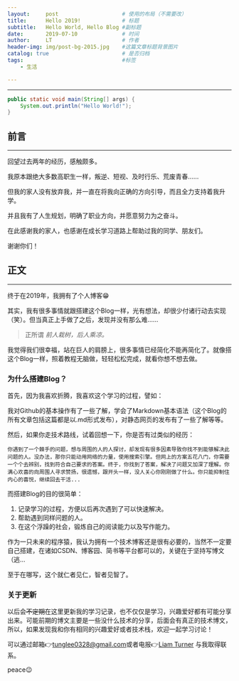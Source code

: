 ```yaml
---
layout:     post                    # 使用的布局（不需要改）
title:      Hello 2019!             # 标题 
subtitle:   Hello World, Hello Blog #副标题
date:       2019-07-10              # 时间
author:     LT                      # 作者
header-img: img/post-bg-2015.jpg    #这篇文章标题背景图片
catalog: true                       # 是否归档
tags:                               #标签
    - 生活

---
```


------



```java
public static void main(String[] args) {
	System.out.println("Hello World!");
}
```



## 前言

------

回望过去两年的经历，感触颇多。

我原本跟绝大多数高职生一样，叛逆、短视、及时行乐、荒废青春……

但我的家人没有放弃我，并一直在将我向正确的方向引导，而且全力支持着我升学。

并且我有了人生规划，明确了职业方向，并愿意努力为之奋斗。

在此感谢我的家人，也感谢在成长学习道路上帮助过我的同学、朋友们。

谢谢你们！

## 正文

------

终于在2019年，我拥有了个人博客😁

其实，我有很多事情就跟搭建这个Blog一样，光有想法，却很少付诸行动去实现（笑）。但当真正上手做了之后，发现并没有那么难……

> 正所谓 *前人栽树，后人乘凉。*

我觉得我们很幸福，站在巨人的肩膀上，很多事情已经简化不能再简化了。就像搭这个Blog一样，照着教程无脑做，轻轻松松完成，就看你想不想去做。

### 为什么搭建Blog？

首先，因为我喜欢折腾，我喜欢这个学习的过程，譬如：

我对Github的基本操作有了一些了解，学会了Markdown基本语法（这个Blog的所有文章包括这篇都是以.md形式发布），对静态网页的发布有了一些了解等等。

然后，如果你走技术路线，试着回想一下，你是否有过类似的经历：

`你遇到了一个棘手的问题，想与周围的人的人探讨，却发现有很多因素导致你找不到能够解决此问题的人。没办法，那你只能动用网络的力量，使用搜索引擎。但网上的方案五花八门，你需要一个个去辨别，找到符合自己要求的答案。终于，你找到了答案，解决了问题又加深了理解。你满心欢喜的向周围人寻求赞扬，很遗憾，跟开头一样，没人关心你刚刚做了什么。你只能抑制住内心的喜悦，继续回去干活...`

而搭建Blog的目的很简单：

1. 记录学习的过程，方便以后再次遇到了可以快速解决。
2. 帮助遇到同样问题的人。
3. 在这个浮躁的社会，锻炼自己的阅读能力以及写作能力。

作为一只未来的程序猿，我认为拥有一个技术博客还是很有必要的，当然不一定要自己搭建，在诸如CSDN、博客园、简书等平台都可以的，关键在于坚持写博文（逃…

至于在哪写，这个就仁者见仁，智者见智了。

### 关于更新

以后会~~不定期~~在这里更新我的学习记录，也不仅仅是学习，兴趣爱好都有可能分享出来。可能前期的博文主要是一些没什么技术的分享，后面会有真正的技术博文，所以，如果发现我和你有相同的兴趣爱好或者技术栈，欢迎一起学习讨论！

可以通过邮箱👉[tunglee0328@gmail.com](tunglee0328@gmail.com)或者电报👉[Liam Turner](https://t.me/LiamTurner) 与我取得联系。

peace😉

